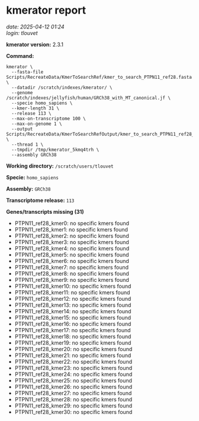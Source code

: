# kmerator report
*date: 2025-04-12 01:24*  
*login: tlouvet*

**kmerator version:** 2.3.1

**Command:**

```
kmerator \
  --fasta-file Scripts/RecreateData/KmerToSearchRef/kmer_to_search_PTPN11_ref28.fasta \
  --datadir /scratch/indexes/kmerator/ \
  --genome /scratch/indexes/jellyfish/human/GRCh38_with_MT_canonical.jf \
  --specie homo_sapiens \
  --kmer-length 31 \
  --release 113 \
  --max-on-transcriptome 100 \
  --max-on-genome 1 \
  --output Scripts/RecreateData/KmerToSearchRefOutput/kmer_to_search_PTPN11_ref28_output \
  --thread 1 \
  --tmpdir /tmp/kmerator_5kmq4trh \
  --assembly GRCh38
```

**Working directory:** `/scratch/users/tlouvet`

**Specie:** `homo_sapiens`

**Assembly:** `GRCh38`

**Transcriptome release:** `113`



**Genes/transcripts missing (31)**

- PTPN11_ref28_kmer0: no specific kmers found
- PTPN11_ref28_kmer1: no specific kmers found
- PTPN11_ref28_kmer2: no specific kmers found
- PTPN11_ref28_kmer3: no specific kmers found
- PTPN11_ref28_kmer4: no specific kmers found
- PTPN11_ref28_kmer5: no specific kmers found
- PTPN11_ref28_kmer6: no specific kmers found
- PTPN11_ref28_kmer7: no specific kmers found
- PTPN11_ref28_kmer8: no specific kmers found
- PTPN11_ref28_kmer9: no specific kmers found
- PTPN11_ref28_kmer10: no specific kmers found
- PTPN11_ref28_kmer11: no specific kmers found
- PTPN11_ref28_kmer12: no specific kmers found
- PTPN11_ref28_kmer13: no specific kmers found
- PTPN11_ref28_kmer14: no specific kmers found
- PTPN11_ref28_kmer15: no specific kmers found
- PTPN11_ref28_kmer16: no specific kmers found
- PTPN11_ref28_kmer17: no specific kmers found
- PTPN11_ref28_kmer18: no specific kmers found
- PTPN11_ref28_kmer19: no specific kmers found
- PTPN11_ref28_kmer20: no specific kmers found
- PTPN11_ref28_kmer21: no specific kmers found
- PTPN11_ref28_kmer22: no specific kmers found
- PTPN11_ref28_kmer23: no specific kmers found
- PTPN11_ref28_kmer24: no specific kmers found
- PTPN11_ref28_kmer25: no specific kmers found
- PTPN11_ref28_kmer26: no specific kmers found
- PTPN11_ref28_kmer27: no specific kmers found
- PTPN11_ref28_kmer28: no specific kmers found
- PTPN11_ref28_kmer29: no specific kmers found
- PTPN11_ref28_kmer30: no specific kmers found
